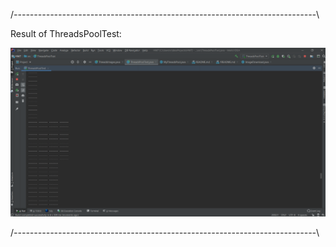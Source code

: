 /*---------------------------------------------------------------------------*\

Result of ThreadsPoolTest:

![alt text](https://github.com/OneWayDream/Javalab_3/blob/main/1/ThreadsPoolTest.png?raw=true)

/*---------------------------------------------------------------------------*\

